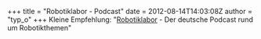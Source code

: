 +++
title = "Robotiklabor - Podcast"
date = 2012-08-14T14:03:08Z
author = "typ_o"
+++
Kleine Empfehlung: "[Robotiklabor](http://www.robotiklabor.de/) - Der
deutsche Podcast rund um Robotikthemen"
